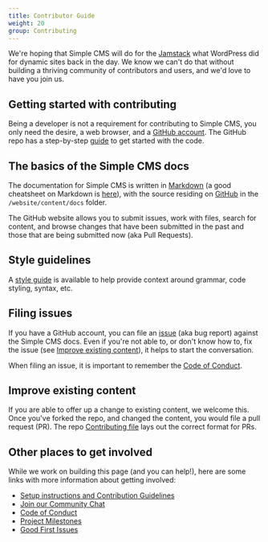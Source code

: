 ```yaml
---
title: Contributor Guide
weight: 20
group: Contributing
---
```


We're hoping that Simple CMS will do for the [Jamstack](https://www.jamstack.org) what WordPress did for dynamic sites back in the day. We know we can't do that without building a thriving community of contributors and users, and we'd love to have you join us.

## Getting started with contributing
Being a developer is not a requirement for contributing to Simple CMS, you only need the desire, a web browser, and a [GitHub account](https://github.com/join). The GitHub repo has a step-by-step [guide](https://github.com/SimpleCMS/simple-cms/blob/master/CONTRIBUTING.md) to get started with the code.

## The basics of the Simple CMS docs
The documentation for Simple CMS is written in [Markdown](http://daringfireball.net/projects/markdown/) (a good cheatsheet on Markdown is [here](https://github.com/adam-p/markdown-here/wiki/Markdown-Cheatsheet)), with the source residing on [GitHub](https://github.com/SimpleCMS/simple-cms) in the `/website/content/docs` folder.

The GitHub website allows you to submit issues, work with files, search for content, and browse changes that have been submitted in the past and those that are being submitted now (aka Pull Requests). 

## Style guidelines
A [style guide](/docs/writing-style-guide/) is available to help provide context around grammar, code styling, syntax, etc. 

## Filing issues
If you have a GitHub account, you can file an [issue](https://github.com/SimpleCMS/simple-cms/issues) (aka bug report) against the Simple CMS docs. Even if you're not able to, or don't know how to, fix the issue (see [Improve existing content](#improve-existing-content)), it helps to start the conversation. 

When filing an issue, it is important to remember the [Code of Conduct](https://github.com/SimpleCMS/simple-cms/blob/master/CODE_OF_CONDUCT.md).

## Improve existing content
If you are able to offer up a change to existing content, we welcome this. Once you've forked the repo, and changed the content, you would file a pull request (PR). The repo [Contributing file](https://github.com/SimpleCMS/simple-cms/blob/master/CONTRIBUTING.md) lays out the correct format for PRs.

## Other places to get involved
While we work on building this page (and you can help!), here are some links with more information about getting involved:

* [Setup instructions and Contribution Guidelines](https://github.com/SimpleCMS/simple-cms/blob/master/CONTRIBUTING.md)
* [Join our Community Chat](https://simplecms.github.io/simple-cms/chat)
* [Code of Conduct](https://github.com/SimpleCMS/simple-cms/blob/master/CODE_OF_CONDUCT.md)
* [Project Milestones](https://github.com/SimpleCMS/simple-cms/milestones)
* [Good First Issues](https://github.com/SimpleCMS/simple-cms/issues?q=is%3Aissue+is%3Aopen+sort%3Aupdated-desc+label%3A%22good+first+issue%22+-label%3Aclaimed)
